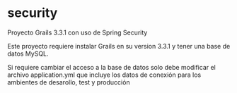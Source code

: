 # security
Proyecto Grails 3.3.1 con uso de Spring Security

Este proyecto requiere instalar Grails en su version 3.3.1 y tener una base de datos MySQL.

Si requiere cambiar el acceso a la base de datos solo debe modificar el archivo application.yml que incluye los datos de conexión para los ambientes de desarollo, test y producción
